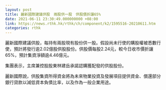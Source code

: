 ```yaml
---
layout: post
title: 麗新國際建議供股　兩股供一股　供股價折讓65%
date: 2021-06-11 23:30:49.000000000 +08:00
link: https://news.rthk.hk/rthk/ch/component/k2/1595516-20210611.htm
categories: rthk
---
```


麗新國際建議供股，每持有兩股現有股份供一股。假設尚未行使的購股權被悉數行使，預計將發行逾2.02億股供股股份。供股價每股2.24元，較今日收市價折讓65%，預計集資淨額逾4.46億元。

集團表示，主席兼控股股東林建岳承諾認購獲配發的供股股份。

麗新國際說，供股集資所得資金將為未來物業投資及發展項目提供資金、償還部分銀行貸款以減低資本負債比率，以及作為一般企業用途。
